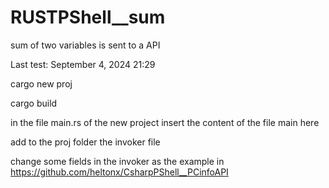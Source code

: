 # RUSTPShell__sum
sum of two variables is sent to a API

Last test: September 4, 2024 21:29

cargo new proj

cargo build

in the file main.rs of the new project insert the content of the file main here

add to the proj folder the invoker file

change some fields in the invoker as the example in https://github.com/heltonx/CsharpPShell__PCinfoAPI
